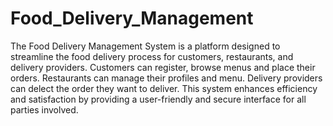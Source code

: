 # Food_Delivery_Management

The Food Delivery Management System is a platform designed to streamline the food delivery process for customers, restaurants, and delivery providers. Customers can register, browse menus and place their orders. Restaurants can manage their profiles and menu. Delivery providers can delect the order they want to deliver. This system enhances efficiency and satisfaction by providing a user-friendly and secure interface for all parties involved.

